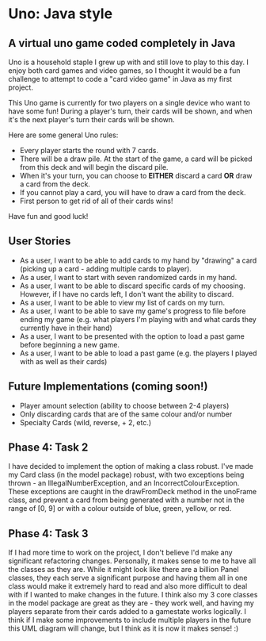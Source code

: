 # Uno: Java style

## A virtual uno game coded completely in Java

Uno is a household staple I grew up with and still love to play to this day.
I enjoy both card games and video games, so I thought it would be a fun challenge
to attempt to code a "card video game" in Java as my first project.


This Uno game is currently for two players on a single device who want to have some fun! 
During a player's turn, their cards
will be shown, and when it's the next player's turn their cards will be shown. 


Here are some general Uno rules:
- Every player starts the round with 7 cards.
- There will be a draw pile. At the start of the game, a card will be picked from this
deck and will begin the discard pile.
- When it's your turn, you can choose to **EITHER** discard a card **OR** draw a card from the deck. 
- If you cannot play a card, you will have to draw a card from the deck.
- First person to get rid of all of their cards wins!

Have fun and good luck!

## User Stories
- As a user, I want to be able to add cards to my hand by "drawing" a card (picking up a card - 
adding multiple cards to player).
- As a user, I want to start with seven randomized cards in my hand.
- As a user, I want to be able to discard specific cards of my choosing. However, if I have no cards left, I 
don't want the ability to discard. 
- As a user, I want to be able to view my list of cards on my turn.
- As a user, I want to be able to save my game's progress to file before ending my game (e.g. what players 
I'm playing with and what cards they currently have in their hand)
- As a user, I want to be presented with the option to load a past game before beginning a new game.
- As a user, I want to be able to load a past game (e.g. the players I played with as well as their cards)

## Future Implementations (coming soon!)
- Player amount selection (ability to choose between 2-4 players)
- Only discarding cards that are of the same colour and/or number
- Specialty Cards (wild, reverse, + 2, etc.)

## Phase 4: Task 2
I have decided to implement the option of making a class robust. I've made
my Card class (in the model package) robust, with two exceptions being thrown -
an IllegalNumberException, and an IncorrectColourException. These exceptions are
caught in the drawFromDeck method in the unoFrame class, and prevent a card from
being generated with a number not in the range of [0, 9] or with a colour outside of
blue, green, yellow, or red. 

## Phase 4: Task 3
If I had more time to work on the project, I don't believe I'd make any significant 
refactoring changes. Personally, it makes sense to me to have all the classes as they are.
While it might look like there are a billion Panel classes, they each serve a significant 
purpose and having them all in one class would make it extremely hard to read and also
more difficult to deal with if I wanted to make changes in the future. I think also my 3
core classes in the model package are great as they are - they work well, and having my players 
separate from their cards added to a gamestate works logically. I think if I make some improvements
to include multiple players in the future this UML diagram will change, but I think as it is now
it makes sense! :)